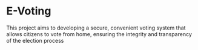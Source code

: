 # E-Voting
This project aims to  developing a secure, convenient voting system that allows citizens to vote from home, ensuring the integrity and transparency of the election process
